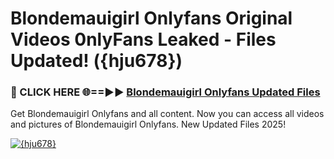 # Blondemauigirl Onlyfans Original Videos 0nlyFans Leaked - Files Updated! ({hju678})

<h3>🔴 CLICK HERE 🌐==►► <a href="https://tinyurl.com/ms9xzufz" rel="nofollow">Blondemauigirl Onlyfans Updated Files</a></h3>

Get Blondemauigirl Onlyfans and all content. Now you can access all videos and pictures of Blondemauigirl Onlyfans. New Updated Files 2025!

[![{hju678}](https://i.imgur.com/PQ7UWWw.gif)](https://tinyurl.com/ms9xzufz)